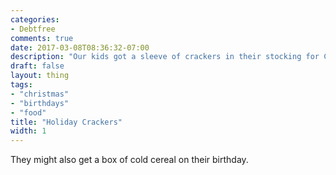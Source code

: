 ```yaml
---
categories:
- Debtfree
comments: true
date: 2017-03-08T08:36:32-07:00
description: "Our kids got a sleeve of crackers in their stocking for Christmas."
draft: false
layout: thing
tags:
- "christmas"
- "birthdays"
- "food"
title: "Holiday Crackers"
width: 1
---
```


They might also get a box of cold cereal on their birthday.
